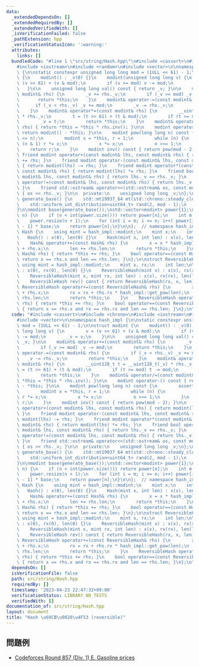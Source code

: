 ```yaml
---
data:
  _extendedDependsOn: []
  _extendedRequiredBy: []
  _extendedVerifiedWith: []
  _isVerificationFailed: false
  _pathExtension: hpp
  _verificationStatusIcon: ':warning:'
  attributes:
    links: []
  bundledCode: "#line 1 \"src/string/Hash.hpp\"\n#include <cassert>\n#include <chrono>\n\
    #include <iostream>\n#include <random>\n#include <vector>\n\nnamespace hash_impl\
    \ {\n\nstatic constexpr unsigned long long mod = (1ULL << 61) - 1;\n\nstruct modint\
    \ {\n    modint() : _v(0) {}\n    modint(unsigned long long v) {\n        v =\
    \ (v >> 61) + (v & mod);\n        if (v >= mod) v -= mod;\n        _v = v;\n \
    \   }\n\n    unsigned long long val() const { return _v; }\n\n    modint& operator+=(const\
    \ modint& rhs) {\n        _v += rhs._v;\n        if (_v >= mod) _v -= mod;\n \
    \       return *this;\n    }\n    modint& operator-=(const modint& rhs) {\n  \
    \      if (_v < rhs._v) _v += mod;\n        _v -= rhs._v;\n        return *this;\n\
    \    }\n    modint& operator*=(const modint& rhs) {\n        __uint128_t t = __uint128_t(_v)\
    \ * rhs._v;\n        t = (t >> 61) + (t & mod);\n        if (t >= mod) t -= mod;\n\
    \        _v = t;\n        return *this;\n    }\n    modint& operator/=(const modint&\
    \ rhs) { return *this = *this * rhs.inv(); }\n\n    modint operator-() const {\
    \ return modint() - *this; }\n\n    modint pow(long long n) const {\n        assert(0\
    \ <= n);\n        modint x = *this, r = 1;\n        while (n) {\n            if\
    \ (n & 1) r *= x;\n            x *= x;\n            n >>= 1;\n        }\n    \
    \    return r;\n    }\n    modint inv() const { return pow(mod - 2); }\n\n   \
    \ friend modint operator+(const modint& lhs, const modint& rhs) { return modint(lhs)\
    \ += rhs; }\n    friend modint operator-(const modint& lhs, const modint& rhs)\
    \ { return modint(lhs) -= rhs; }\n    friend modint operator*(const modint& lhs,\
    \ const modint& rhs) { return modint(lhs) *= rhs; }\n    friend bool operator==(const\
    \ modint& lhs, const modint& rhs) { return lhs._v == rhs._v; }\n    friend bool\
    \ operator!=(const modint& lhs, const modint& rhs) { return lhs._v != rhs._v;\
    \ }\n    friend std::ostream& operator<<(std::ostream& os, const modint& rhs)\
    \ { os << rhs._v; }\n\n  private:\n    unsigned long long _v;\n};\n\nuint64_t\
    \ generate_base() {\n    std::mt19937_64 mt(std::chrono::steady_clock::now().time_since_epoch().count());\n\
    \    std::uniform_int_distribution<uint64_t> rand(2, mod - 1);\n    return rand(mt);\n\
    }\n\nmodint base(generate_base());\nstd::vector<modint> power{1};\n\nmodint get_pow(int\
    \ n) {\n    if (n < int(power.size())) return power[n];\n    int m = power.size();\n\
    \    power.resize(n + 1);\n    for (int i = m; i <= n; i++) power[i] = power[i\
    \ - 1] * base;\n    return power[n];\n}\n\n};  // namespace hash_impl\n\nstruct\
    \ Hash {\n    using mint = hash_impl::modint;\n    mint x;\n    int len;\n\n \
    \   Hash() : x(0), len(0) {}\n    Hash(mint x, int len) : x(x), len(len) {}\n\n\
    \    Hash& operator+=(const Hash& rhs) {\n        x = x * hash_impl::get_pow(rhs.len)\
    \ + rhs.x;\n        len += rhs.len;\n        return *this;\n    }\n    Hash operator+(const\
    \ Hash& rhs) { return *this += rhs; }\n    bool operator==(const Hash& rhs) {\
    \ return x == rhs.x and len == rhs.len; }\n};\n\nstruct ReversibleHash {\n   \
    \ using mint = hash_impl::modint;\n    mint x, rx;\n    int len;\n\n    ReversibleHash()\
    \ : x(0), rx(0), len(0) {}\n    ReversibleHash(mint x) : x(x), rx(x), len(1) {}\n\
    \    ReversibleHash(mint x, mint rx, int len) : x(x), rx(rx), len(len) {}\n\n\
    \    ReversibleHash rev() const { return ReversibleHash(rx, x, len); }\n\n   \
    \ ReversibleHash operator+=(const ReversibleHash& rhs) {\n        x = x * hash_impl::get_pow(rhs.len)\
    \ + rhs.x;\n        rx = rx + rhs.rx * hash_impl::get_pow(len);\n        len +=\
    \ rhs.len;\n        return *this;\n    }\n    ReversibleHash operator+(const ReversibleHash&\
    \ rhs) { return *this += rhs; }\n    bool operator==(const ReversibleHash& rhs)\
    \ { return x == rhs.x and rx == rhs.rx and len == rhs.len; }\n};\n"
  code: "#include <cassert>\n#include <chrono>\n#include <iostream>\n#include <random>\n\
    #include <vector>\n\nnamespace hash_impl {\n\nstatic constexpr unsigned long long\
    \ mod = (1ULL << 61) - 1;\n\nstruct modint {\n    modint() : _v(0) {}\n    modint(unsigned\
    \ long long v) {\n        v = (v >> 61) + (v & mod);\n        if (v >= mod) v\
    \ -= mod;\n        _v = v;\n    }\n\n    unsigned long long val() const { return\
    \ _v; }\n\n    modint& operator+=(const modint& rhs) {\n        _v += rhs._v;\n\
    \        if (_v >= mod) _v -= mod;\n        return *this;\n    }\n    modint&\
    \ operator-=(const modint& rhs) {\n        if (_v < rhs._v) _v += mod;\n     \
    \   _v -= rhs._v;\n        return *this;\n    }\n    modint& operator*=(const\
    \ modint& rhs) {\n        __uint128_t t = __uint128_t(_v) * rhs._v;\n        t\
    \ = (t >> 61) + (t & mod);\n        if (t >= mod) t -= mod;\n        _v = t;\n\
    \        return *this;\n    }\n    modint& operator/=(const modint& rhs) { return\
    \ *this = *this * rhs.inv(); }\n\n    modint operator-() const { return modint()\
    \ - *this; }\n\n    modint pow(long long n) const {\n        assert(0 <= n);\n\
    \        modint x = *this, r = 1;\n        while (n) {\n            if (n & 1)\
    \ r *= x;\n            x *= x;\n            n >>= 1;\n        }\n        return\
    \ r;\n    }\n    modint inv() const { return pow(mod - 2); }\n\n    friend modint\
    \ operator+(const modint& lhs, const modint& rhs) { return modint(lhs) += rhs;\
    \ }\n    friend modint operator-(const modint& lhs, const modint& rhs) { return\
    \ modint(lhs) -= rhs; }\n    friend modint operator*(const modint& lhs, const\
    \ modint& rhs) { return modint(lhs) *= rhs; }\n    friend bool operator==(const\
    \ modint& lhs, const modint& rhs) { return lhs._v == rhs._v; }\n    friend bool\
    \ operator!=(const modint& lhs, const modint& rhs) { return lhs._v != rhs._v;\
    \ }\n    friend std::ostream& operator<<(std::ostream& os, const modint& rhs)\
    \ { os << rhs._v; }\n\n  private:\n    unsigned long long _v;\n};\n\nuint64_t\
    \ generate_base() {\n    std::mt19937_64 mt(std::chrono::steady_clock::now().time_since_epoch().count());\n\
    \    std::uniform_int_distribution<uint64_t> rand(2, mod - 1);\n    return rand(mt);\n\
    }\n\nmodint base(generate_base());\nstd::vector<modint> power{1};\n\nmodint get_pow(int\
    \ n) {\n    if (n < int(power.size())) return power[n];\n    int m = power.size();\n\
    \    power.resize(n + 1);\n    for (int i = m; i <= n; i++) power[i] = power[i\
    \ - 1] * base;\n    return power[n];\n}\n\n};  // namespace hash_impl\n\nstruct\
    \ Hash {\n    using mint = hash_impl::modint;\n    mint x;\n    int len;\n\n \
    \   Hash() : x(0), len(0) {}\n    Hash(mint x, int len) : x(x), len(len) {}\n\n\
    \    Hash& operator+=(const Hash& rhs) {\n        x = x * hash_impl::get_pow(rhs.len)\
    \ + rhs.x;\n        len += rhs.len;\n        return *this;\n    }\n    Hash operator+(const\
    \ Hash& rhs) { return *this += rhs; }\n    bool operator==(const Hash& rhs) {\
    \ return x == rhs.x and len == rhs.len; }\n};\n\nstruct ReversibleHash {\n   \
    \ using mint = hash_impl::modint;\n    mint x, rx;\n    int len;\n\n    ReversibleHash()\
    \ : x(0), rx(0), len(0) {}\n    ReversibleHash(mint x) : x(x), rx(x), len(1) {}\n\
    \    ReversibleHash(mint x, mint rx, int len) : x(x), rx(rx), len(len) {}\n\n\
    \    ReversibleHash rev() const { return ReversibleHash(rx, x, len); }\n\n   \
    \ ReversibleHash operator+=(const ReversibleHash& rhs) {\n        x = x * hash_impl::get_pow(rhs.len)\
    \ + rhs.x;\n        rx = rx + rhs.rx * hash_impl::get_pow(len);\n        len +=\
    \ rhs.len;\n        return *this;\n    }\n    ReversibleHash operator+(const ReversibleHash&\
    \ rhs) { return *this += rhs; }\n    bool operator==(const ReversibleHash& rhs)\
    \ { return x == rhs.x and rx == rhs.rx and len == rhs.len; }\n};\n"
  dependsOn: []
  isVerificationFile: false
  path: src/string/Hash.hpp
  requiredBy: []
  timestamp: '2023-04-23 22:47:32+09:00'
  verificationStatus: LIBRARY_NO_TESTS
  verifiedWith: []
documentation_of: src/string/Hash.hpp
layout: document
title: "Hash \u69CB\u9020\u4F53 (reversible)"
---
```


## 問題例
- [Codeforces Round 857 (Div. 1) E. Gasoline prices](https://codeforces.com/contest/1801/problem/E)